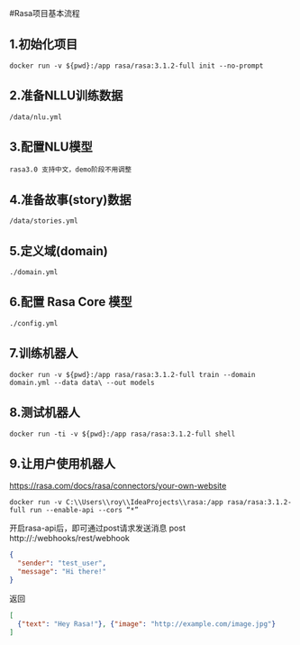 #Rasa项目基本流程

## 1.初始化项目
```docker run -v ${pwd}:/app rasa/rasa:3.1.2-full init --no-prompt```

## 2.准备NLLU训练数据
 ```/data/nlu.yml```

## 3.配置NLU模型
```rasa3.0 支持中文，demo阶段不用调整```

## 4.准备故事(story)数据
```/data/stories.yml```

## 5.定义域(domain)
```./domain.yml```

## 6.配置 Rasa Core 模型
```./config.yml```

## 7.训练机器人
```
docker run -v ${pwd}:/app rasa/rasa:3.1.2-full train --domain domain.yml --data data\ --out models
```

## 8.测试机器人
```
docker run -ti -v ${pwd}:/app rasa/rasa:3.1.2-full shell
```

## 9.让用户使用机器人
https://rasa.com/docs/rasa/connectors/your-own-website
```
docker run -v C:\\Users\\roy\\IdeaProjects\\rasa:/app rasa/rasa:3.1.2-full run --enable-api --cors “*”
```

开启rasa-api后，即可通过post请求发送消息
post http://<host>:<port>/webhooks/rest/webhook
```json
{
  "sender": "test_user",
  "message": "Hi there!"
}
```
返回
```json
[
  {"text": "Hey Rasa!"}, {"image": "http://example.com/image.jpg"}
]
```
